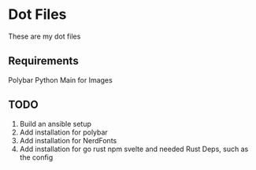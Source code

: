# Dot Files
These are my dot files

## Requirements

Polybar
Python
Main for Images

## TODO
1. Build an ansible setup
2. Add installation for polybar
3. Add installation for NerdFonts
4. Add installation for go rust npm svelte and needed Rust Deps, such as the config
